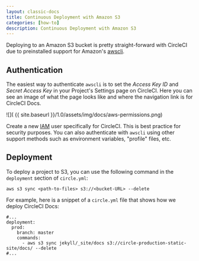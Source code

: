 ```yaml
---
layout: classic-docs
title: Continuous Deployment with Amazon S3
categories: [how-to]
description: Continuous Deployment with Amazon S3
---
```



Deploying to an Amazon S3 bucket is pretty straight-forward with CircleCI due 
to preinstalled support for Amazon's [awscli][awscli-link].

## Authentication

The easiest way to authenticate `awscli` is to set the *Access Key ID* and 
*Secret Access Key* in your Project's Settings page on CircleCI. Here you can 
see an image of what the page looks like and where the navigation link is for CircleCI 
Docs.

<span class="align-center">![]( {{ site.baseurl }}/1.0/assets/img/docs/aws-permissions.png)</span>

Create a new [IAM][iam-link] user specifically for CircleCI. This is best 
practice for security purposes. You can also authenticate with `awscli` using 
other support methods such as environment variables, "profile" files, etc.

## Deployment

To deploy a project to S3, you can use the following command in the `deployment` 
section of `circle.yml`:

```aws s3 sync <path-to-files> s3://<bucket-URL> --delete```

For example, here is a snippet of a `circle.yml` file that shows how we deploy 
CircleCI Docs:

```
#...
deployment:
  prod:
    branch: master
    commands:
      - aws s3 sync jekyll/_site/docs s3://circle-production-static-site/docs/ --delete
#...
```



[awscli-link]: https://aws.amazon.com/cli/
[iam-link]: http://docs.aws.amazon.com/general/latest/gr/root-vs-iam.html
